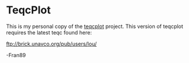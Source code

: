 # TeqcPlot #

This is my personal copy of the [teqcplot](https://code.google.com/p/teqcplot/) project. This version of teqcplot requires the latest teqc found here:

ftp://brick.unavco.org/pub/users/lou/

-Fran89

